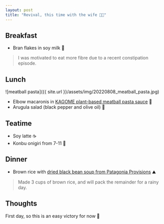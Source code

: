 ```yaml
---
layout: post
title: "Revival, this time with the wife 👵👴"
---
```


## Breakfast

- Bran flakes in soy milk 🥛

> I was motivated to eat more fibre due to a recent constipation episode.

## Lunch

![meatball pasta]({{ site.url }}/assets/img/20220808_meatball_pasta.jpg)

- Elbow macaronis in [KAGOME plant-based meatball pasta sauce](https://www.kagome.co.jp/products/brand/plantbased/) 🍝
- Arugula salad (black pepper and olive oil) 🥗

## Teatime

- Soy latte ☕
- Konbu onigiri from 7-11 🍙

## Dinner

- Brown rice with [dried black bean soup from Patagonia Provisions](https://www.patagoniaprovisions.com/products/black-bean-dry-soup-mix) ⛰️

> Made 3 cups of brown rice, and will pack the remainder for a rainy day.

## Thoughts

First day, so this is an easy victory for now 🥬
